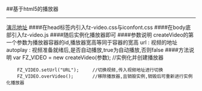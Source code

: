 ##基于html5的播放器
_____________
[演示地址](https://fzninja.github.io/#/assembly/fz-video)
####在head标签内引入fz-video.css与iconfont.css
		<link rel="stylesheet" href="./fz-video.css">
		<link rel="stylesheet" href="./font/iconfont.css">
####在body底部引入fz-video.js
		<script src="./fz-video.js"></script>
####随后实例化播放器即可
		<script>
			var FZ_VIDEO = new createVideo(
	 		"testBox",	//容器的id
		 		{
		 			url 		: 'http://171.15.197.89/xdispatch/o8t28neoq.bkt.clouddn.com/test.mp4', 	//视频地址
		 			autoplay	: true			//是否自动播放
		 		}
	 		);
	 	</script>
####参数说明
		createVideo的第一个参数为播放器容器的id,播放器宽高等同于容器的宽高
		url			: 视频的地址
		autoplay	: 视频准备就绪后,是否自动播放,true为自动播放,否则false
####方法说明
		var FZ_VIDEO = new createVideo(参数);	//实例化并创建播放器

		FZ_VIDEO.setUrl("URL");		//切换视频,传入视频地址进行切换
		FZ_VIDEO.overVideo();		//移除播放器,且销毁实例,销毁后可重新进行实例化播放器